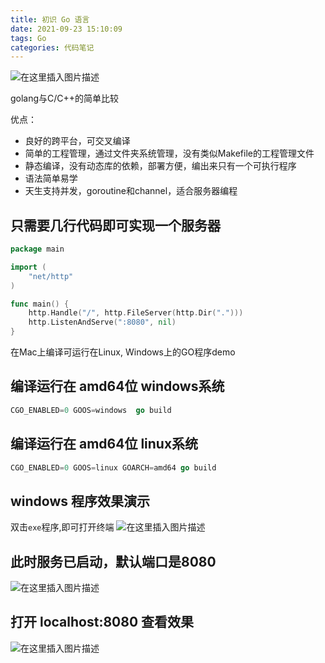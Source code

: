 ```yaml
---
title: 初识 Go 语言
date: 2021-09-23 15:10:09
tags: Go
categories: 代码笔记
---
```

![在这里插入图片描述](https://img-blog.csdnimg.cn/dbb82af19d6f47c98c1c983d4b029511.png?x-oss-process=image/watermark,type_ZHJvaWRzYW5zZmFsbGJhY2s,shadow_50,text_Q1NETiBA5bCP5p6rdmlw,size_20,color_FFFFFF,t_70,g_se,x_16)
<!-- more -->
golang与C/C++的简单比较

优点：

- 良好的跨平台，可交叉编译
- 简单的工程管理，通过文件夹系统管理，没有类似Makefile的工程管理文件
- 静态编译，没有动态库的依赖，部署方便，编出来只有一个可执行程序
- 语法简单易学
- 天生支持并发，goroutine和channel，适合服务器编程


## 只需要几行代码即可实现一个服务器

```go
package main

import (
	"net/http"
)

func main() {
	http.Handle("/", http.FileServer(http.Dir(".")))
	http.ListenAndServe(":8080", nil)
}

```


在Mac上编译可运行在Linux, Windows上的GO程序demo

## 编译运行在 amd64位 windows系统
```go
CGO_ENABLED=0 GOOS=windows  go build 

```

## 编译运行在 amd64位 linux系统
```go
CGO_ENABLED=0 GOOS=linux GOARCH=amd64 go build


```

## windows 程序效果演示
双击`exe`程序,即可打开终端
![在这里插入图片描述](https://img-blog.csdnimg.cn/d23272b6e0b441fb922c62bd9793dfd0.png?x-oss-process=image/watermark,type_ZHJvaWRzYW5zZmFsbGJhY2s,shadow_50,text_Q1NETiBA5bCP5p6rdmlw,size_20,color_FFFFFF,t_70,g_se,x_16)

## 此时服务已启动，默认端口是8080
![在这里插入图片描述](https://img-blog.csdnimg.cn/7138d36aecbd4682b365262f685cb80e.png?x-oss-process=image/watermark,type_ZHJvaWRzYW5zZmFsbGJhY2s,shadow_50,text_Q1NETiBA5bCP5p6rdmlw,size_20,color_FFFFFF,t_70,g_se,x_16)

## 打开 localhost:8080 查看效果
![在这里插入图片描述](https://img-blog.csdnimg.cn/0f87a847afb54858a3ac99089d96e29a.png?x-oss-process=image/watermark,type_ZHJvaWRzYW5zZmFsbGJhY2s,shadow_50,text_Q1NETiBA5bCP5p6rdmlw,size_20,color_FFFFFF,t_70,g_se,x_16)

